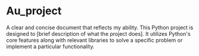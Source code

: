 # Au_project
A clear and concise document that reflects my ability. 
This Python project is designed to [brief description of what the project does]. It utilizes Python's core features along with relevant libraries to solve a specific problem or implement a particular functionality.

